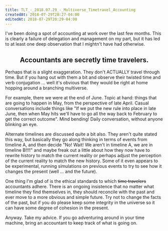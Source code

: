 ```yaml
---
title: TLT_-_2018.07.29_-_Multiverse_Timetravel_Accounting
createdAt: 2018-07-29T20:27-04:00
editedAt: 2018-07-29T20:29-04:00
---
```


I've been doing a spot of accounting at work over the last few months. This is clearly a failure of delegation and management on my part, but it has led to at least one deep observation that I mightn't have had otherwise.

<center><h2>Accountants are secretly time travelers.</h2></center>

Perhaps that is a slight exaggeration. They don't ACTUALLY travel through time. But if you hang out with them a bit and observe their twisted time and verb conjugation ... well it's obvious that they would be right at home hopping around a branching multiverse.

For example, there we were at the end of June. Topic at hand: things that are going to happen in May, from the perspective of late April. Casual conversations include things like "If we put the new rule into place in late June, then when May hits we'll have to go all the way back to February to get the correct outcome". Mind bending! Daily conversation, without anyone blinking an eye.

Alternate timelines are discussed quite a bit also. They aren't quite stated this way, but basically they go along thinking in terms of events from timeline A, and then decide "No! Wait! We aren't in timeline A, we are in timeline B!!!!" and maybe freak out a little about how they now have to rewrite history to match the current reality or perhaps adjust the perception of the current reality to match the new history. Some of it even appears to be experimental, running simulations on previous events to try to see how it changes the present (well ... and the future).

One thing I'm glad of is the ethical standards to which <strike>time travelers</strike> accountants adhere. There is an ongoing insistence that no matter what timeline they find themselves in, they should reconcile with the past and ever move to a more obvious and simple future. Try not to change the facts of the past, but if you do please keep some integrity in the universe so it can have some degree of cohesion in the present.

Anyway. Take my advice. If you go adventuring around in your time machine, bring an accountant to keep track of what is going on.

